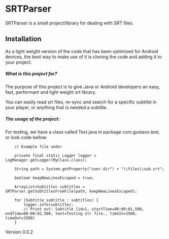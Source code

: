 # SRTParser

SRTParser is a small project/library for dealing with SRT files.

## Installation

As a light weight version of the code that has been optimized for Android devices, the best way to make use of it is cloning the code and adding it to your project.

##### What is this project for?

The purpose of this project is to give Java or Android developers an easy, fast, performant and light weight srt library.

You can easily read srt files, re-sync and search for a specific subtitle in your player, or anything that is needed a subtitle.

##### The usage of the project:
For testing, we have a class called Test.java in package com.gustavo.test, or look code bellow

```	
    // Example file under
    
    private final static Logger logger = LogManager.getLogger(MyClass.class);
    
	String path = System.getProperty("user.dir") + "\\files\\sub.srt";
	
	boolean keepNewLinesEscaped = true;
	
	ArrayList<Subtitle> subtitles = SRTParser.getSubtitlesFromFile(path, keepNewLinesEscaped);

	for (Subtitle subtitle : subtitles) {
		logger.info(subtitle);
		// Print out: Subtitle [id=1, startTime=00:00:01,500, endTime=00:00:02,500, text=Testing str file., timeIn=1500, timeOut=2500]
	}
```

Version 0.0.2
